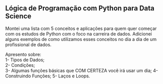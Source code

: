 ## Lógica de Programação com Python para Data Science 
Montei uma lista com 5 conceitos e aplicações para quem quer começar com os estudos de Python com o foco na carreira de dados.
Adicionei alguns exemplos de como utilizamos esses conceitos no dia a dia de um profissional de dados.

Apresento sobre:\
1- Tipos de Dados;\
2- Condições;\
3- Algumas funções básicas que COM CERTEZA você irá usar um dia;
4- Construindo Funções;
5- Laços e Loops.
